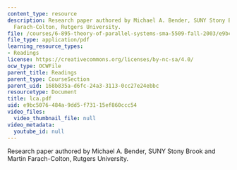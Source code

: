 ```yaml
---
content_type: resource
description: Research paper authored by Michael A. Bender, SUNY Stony Brook and Martin
  Farach-Colton, Rutgers University.
file: /courses/6-895-theory-of-parallel-systems-sma-5509-fall-2003/e9bc5076484a9dd5f73115ef860ccc54_lca.pdf
file_type: application/pdf
learning_resource_types:
- Readings
license: https://creativecommons.org/licenses/by-nc-sa/4.0/
ocw_type: OCWFile
parent_title: Readings
parent_type: CourseSection
parent_uid: 168b835a-d6fc-24a3-3113-0cc27e24ebbc
resourcetype: Document
title: lca.pdf
uid: e9bc5076-484a-9dd5-f731-15ef860ccc54
video_files:
  video_thumbnail_file: null
video_metadata:
  youtube_id: null
---
```

Research paper authored by Michael A. Bender, SUNY Stony Brook and Martin Farach-Colton, Rutgers University.
